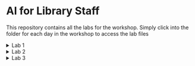 # AI for Library Staff

This repository contains all the labs for the workshop. Simply click into the folder for each day in the workshop to access the lab files

<details>
    <summary>Lab 1</summary>
    &emsp;&emsp;<a href="./Lab 1.1 - Introduction to GAI Models.html">Lab 1.1 - Introduction to GAI Models</a><br>
    &emsp;&emsp;<a href="./Lab 1.2 - GAI in Action.html">Lab 1.2 - GAI in Action</a>
</details>
<details>
    <summary>Lab 2</summary>
    &emsp;&emsp;<br>
    &emsp;&emsp;
</details>
<details>
    <summary>Lab 3</summary>
    &emsp;&emsp;<a href="./Lab 3.1 - Transforming Library Functions with Generative AI.html">Lab 3.1 - Transforming Library Functions with Generative AI</a><br>
    &emsp;&emsp;
</details>
